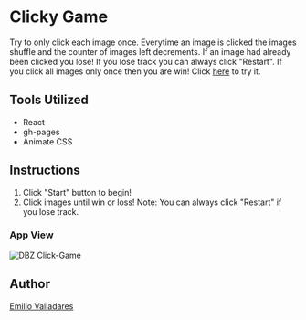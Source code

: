 # Clicky Game

Try to only click each image once. Everytime an image is clicked the images shuffle and the counter of images left decrements. If an image had already been clicked you lose! If you lose track you can always click "Restart". If you click all images only once then you are win! Click [here](https://emiliov1.github.io/clicky-game/) to try it.

## Tools Utilized
* React
* gh-pages
* Animate CSS

## Instructions
1. Click "Start" button to begin!
2. Click images until win or loss!
Note: You can always click "Restart" if you lose track.

### App View
![DBZ Click-Game](https://user-images.githubusercontent.com/33468221/71636156-3c729680-2be1-11ea-8565-cae40a0db508.PNG)

## Author
[Emilio Valladares](https://github.com/emiliov1/)
